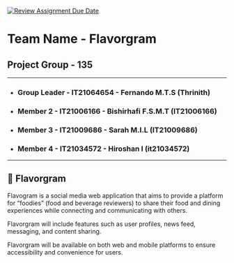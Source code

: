 [![Review Assignment Due Date](https://classroom.github.com/assets/deadline-readme-button-24ddc0f5d75046c5622901739e7c5dd533143b0c8e959d652212380cedb1ea36.svg)](https://classroom.github.com/a/-uR1f4-1)
# **Team Name - Flavorgram**

## **Project Group - 135**

---

- ### **Group Leader** - IT21064654 - Fernando M.T.S (Thrinith)

- ### **Member 2** - IT21006166 - Bishirhafi F.S.M.T (IT21006166)

- ### **Member 3** - IT21009686 - Sarah M.I.L (IT21009686)

- ### **Member 4** - IT21034572 - Hiroshan I (it21034572)

---

## **🍜 Flavorgram**

Flavogram is a social media web application that aims to provide a platform for “foodies” (food and beverage reviewers) to share their food and dining experiences while connecting and communicating with others.

Flavorgram will include features such as user profiles, news feed, messaging, and content sharing.

Flavorgram will be available on both web and mobile platforms to ensure accessibility and convenience for users.
